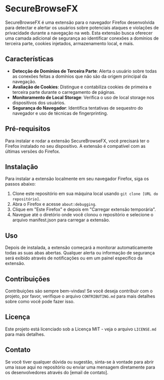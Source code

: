 # SecureBrowseFX

SecureBrowseFX é uma extensão para o navegador Firefox desenvolvida para detectar e alertar os usuários sobre potenciais ataques e violações de privacidade durante a navegação na web. Esta extensão busca oferecer uma camada adicional de segurança ao identificar conexões a domínios de terceira parte, cookies injetados, armazenamento local, e mais.

## Características

- **Detecção de Domínios de Terceira Parte**: Alerta o usuário sobre todas as conexões feitas a domínios que não são da origem principal da navegação.
- **Avaliação de Cookies**: Distingue e contabiliza cookies de primeira e terceira parte durante o carregamento de páginas.
- **Monitoramento de Local Storage**: Verifica o uso de local storage nos dispositivos dos usuários.
- **Segurança do Navegador**: Identifica tentativas de sequestro do navegador e uso de técnicas de fingerprinting.

## Pré-requisitos

Para instalar e rodar a extensão SecureBrowseFX, você precisará ter o Firefox instalado no seu dispositivo. A extensão é compatível com as últimas versões do Firefox.

## Instalação

Para instalar a extensão localmente em seu navegador Firefox, siga os passos abaixo:

1. Clone este repositório em sua máquina local usando `git clone [URL do repositório]`.
2. Abra o Firefox e acesse `about:debugging`.
3. Clique em "Este Firefox" e depois em "Carregar extensão temporária".
4. Navegue até o diretório onde você clonou o repositório e selecione o arquivo manifest.json para carregar a extensão.

## Uso

Depois de instalada, a extensão começará a monitorar automaticamente todas as suas abas abertas. Qualquer alerta ou informação de segurança será exibido através de notificações ou em um painel específico da extensão.

## Contribuições

Contribuições são sempre bem-vindas! Se você deseja contribuir com o projeto, por favor, verifique o arquivo `CONTRIBUTING.md` para mais detalhes sobre como você pode fazer isso.

## Licença

Este projeto está licenciado sob a Licença MIT - veja o arquivo `LICENSE.md` para mais detalhes.

## Contato

Se você tiver qualquer dúvida ou sugestão, sinta-se à vontade para abrir uma issue aqui no repositório ou enviar uma mensagem diretamente para os desenvolvedores através do [email de contato].
